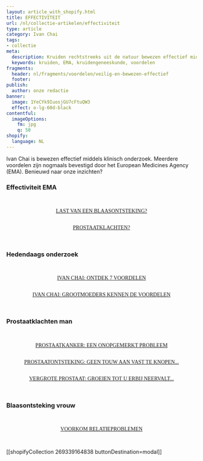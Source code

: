 ```yaml
---
layout: article_with_shopify.html
title: EFFECTIVITEIT
url: /nl/collectie-artikelen/effectiviteit
type: article
category: Ivan Chai
tags:
- collectie
meta:
  description: Kruiden rechtstreeks uit de natuur bewezen effectief middels klinisch onderzoek. Vanwege grootschalig langdurige onderzoek tevens bevestigd door het EMA. De resultaten liegen er niet om... Benieuwd naar onze inzichten?
  keywords: kruiden, EMA, kruidengeneeskunde, voordelen
fragments:
  header: nl/fragments/voordelen/veilig-en-bewezen-effectief
  footer:
publish:
  author: onze redactie
banner:
  image: 1YeCYk9IuosjGU7cFtuQW3
  effect: o-lg-60d-black
contentful:
  imageOptions:
    fm: jpg
    q: 50
shopify:
  language: NL
---
```

Ivan Chai is bewezen effectief middels klinisch onderzoek. Meerdere voordelen zijn nogmaals bevestigd door het European Medicines Agency (EMA). Benieuwd naar onze inzichten?

### Effectiviteit EMA
<section id="ema">
  <div class="row">
    <div class="col-md-12 col-lg-12">
        <div class="row">
            <div class="col-md-12">
                <div class="col-md-12" style="margin-right: auto; margin-left: auto; display: block">
                 <div style="padding: 15px">
                    <div class="blog-box">
                        <div class="blog-img">
                            <a href="/nl/effectiveness/ivan-chai-blaasontsteking/"><img src="https://images.ctfassets.net/lyvtxhzy9zgr/5tQSNogQuZXLLbTdmUKq2X/0b301d4f47880acf796afee0fe3ad9bf/blaasontsteking.jpg?w=1900&h=700&fit=fill" class="img-fluid" alt=""></a>
                        </div>
                        <div class="blog-details">
                            <div class="space-15"></div>
                            <p style="font-family:monad;text-align:center"><a href="/nl/effectiveness/ivan-chai-blaasontsteking/">LAST VAN EEN BLAASONTSTEKING?</a></p>
                            <div class="space-25"></div>
                            <!-- Place extra copy here -->
                            <div class="space-25"></div>
                        </div>
                    </div>
                <div class="col-md-12" style="margin-right: auto; margin-left: auto; display: block">
                    <div class="blog-box">
                        <div class="blog-img">
                           <a href="/nl/effectiveness/ivan-chai-prostaat/"><img src="https://images.ctfassets.net/lyvtxhzy9zgr/3NRH8dvMHatZ0F6sDLxK4h/7abc41e9f51acbdb8334d3c73d937840/prostaatklachten.jpg?w=1900&h=700&fit=fill" class="img-fluid" alt=""></a>
                        </div>
                        <div class="blog-details">
                            <div class="space-25"></div>
                            <p style="font-family:monad;text-align:center"><a href="/nl/effectiveness/ivan-chai-prostaat/">PROSTAATKLACHTEN?</a></p>
                            <div class="space-25"></div>
                            <!-- Place extra copy here -->
                          <div class="space-25"></div>
                        </div>
                    </div>
                  </section>

### Hedendaags onderzoek
<section id="hedendaags_onderzoek">
  <div class="row">
    <div class="col-md-12 col-lg-12">
        <div class="row">
            <div class="col-md-12">
                <div class="col-md-12" style="margin-right: auto; margin-left: auto; display: block">
                  <div style="padding: 15px">
                    <div class="blog-box">
                      <div class="blog-img">
                            <a href="/nl/artikel/ivanchai/ontdek-7-voordelen/"><img src="https://images.ctfassets.net/lyvtxhzy9zgr/3GzPJVVGUYwWwdLOarDn5r/795728291cd84ae6e163382e6140b3e7/artikel_ontdek_7_voordelen.jpg?w=1900&h=700&fit=fill" class="img-fluid" alt=""></a>
                        </div>
                        <div class="blog-details">
                            <div class="space-15"></div>
                            <p style="font-family:monad; text-align: center;"><a href="/nl/artikel/ivanchai/ontdek-7-voordelen/">IVAN CHAI: ONTDEK 7 VOORDELEN</a></p>
                            <div class="space-25"></div>
                            <!-- Place extra copy here -->
                            <div class="space-25"></div>
                      </div>
                    </div>
                <div class="col-md-12" style="margin-right: auto; margin-left: auto; display: block">
                    <div class="blog-box">
                        <div class="blog-img">
                        <a href="/nl/artikel/ivanchai/grootmoeders-kennen-de-voordelen/"><img src="https://images.ctfassets.net/lyvtxhzy9zgr/2vrE8NyGxDPnLOJ1pX0Bdy/8292e1d2ef8b74ef5deefbcbfe26faf0/grandma.png?w=1900&h=700&fit=fill" class="img-fluid" alt=""></a>
                        </div>
                        <div class="blog-details">
                            <div class="space-15"></div>
                            <p style="font-family:monad; text-align: center;"><a href="/nl/artikel/ivanchai/grootmoeders-kennen-de-voordelen/">IVAN CHAI: GROOTMOEDERS KENNEN DE VOORDELEN</a></p>
                            <div class="space-25"></div>
                            <!-- Place extra copy here -->
                          <div class="space-25"></div>
                        </div>
                    </div>
                  </section>

### Prostaatklachten man
<section id="prostaatklachten_man">
  <div class="row">
    <div class="col-md-12 col-lg-12">
        <div class="row">
            <div class="col-md-12">
                <div class="col-md-12" style="margin-right: auto; margin-left: auto; display: block">
                  <div style="padding: 15px">
                    <div class="blog-box">
                      <div class="blog-img">
                            <a href="/nl/artikel/prostaat/prostaatkanker/een-onopgemerkt-probleem/"><img src="https://images.ctfassets.net/lyvtxhzy9zgr/5vLYQmt6Gub4cdq7VUs1PQ/5061e2c02b89b90ae938e809964f4b07/artikel_een_onopgemerkt_probleem.jpg?w=1900&h=700&fit=fill" class="img-fluid" alt=""></a>
                        </div>
                        <div class="blog-details">
                            <div class="space-15"></div>
                            <p style="font-family:monad; text-align: center;"><a href="/nl/artikel/prostaat/prostaatkanker/een-onopgemerkt-probleem/">PROSTAATKANKER: EEN ONOPGEMERKT PROBLEEM</a></p>
                            <div class="space-25"></div>
                            <!-- Place extra copy here -->
                            <div class="space-25"></div>
                      </div>
                    </div>
                <div class="col-md-12" style="margin-right: auto; margin-left: auto; display: block">
                    <div class="blog-box">
                        <div class="blog-img">
                        <a href="/nl/artikel/prostaat/prostaatontsteking/er-is-geen-touw-aan-vast-te-knopen/"><img src="https://images.ctfassets.net/lyvtxhzy9zgr/78JnemnLWoZdd6jZJ8gN61/23d7348059c6ef4101d7a220264628ba/artikel_geen_touw_aan_vast_te_knopen.jpg?w=1900&h=700&fit=fill" class="img-fluid" alt=""></a>
                        </div>
                        <div class="blog-details">
                            <div class="space-15"></div>
                            <p style="font-family:monad; text-align: center;"><a href="/nl/artikel/prostaat/prostaatontsteking/er-is-geen-touw-aan-vast-te-knopen/">PROSTAATONTSTEKING: GEEN TOUW AAN VAST TE KNOPEN...</a></p>
                            <div class="space-25"></div>
                            <!-- Place extra copy here -->
                          <div class="space-25"></div>
                        </div>
                    </div>
                    <div class="col-md-12" style="margin-right: auto; margin-left: auto; display: block">
                    <div class="blog-box">
                        <div class="blog-img">
                        <a href="/nl/artikel/prostaat/vergrote-prostaat/groeien-tot-u-erbij-neervalt/"><img src="https://images.ctfassets.net/lyvtxhzy9zgr/6xcM2KvlVvivv2iX1GFuem/5bec79778551e01bb618e5e0cac8232e/artikel_groeien_tot_je_erbij_neervalt.jpg?w=1900&h=700&fit=fill" class="img-fluid" alt=""></a>
                        </div>
                        <div class="blog-details">
                            <div class="space-15"></div>
                            <p style="font-family:monad; text-align: center;"><a href="/nl/artikel/prostaat/vergrote-prostaat/groeien-tot-u-erbij-neervalt/">VERGROTE PROSTAAT: GROEIEN TOT U ERBIJ NEERVALT...</a></p>
                            <div class="space-25"></div>
                            <!-- Place extra copy here -->
                          <div class="space-25"></div>
                        </div>
                    </div>
                  </section>

### Blaasontsteking vrouw
<section id="blaasontsteking_vrouw">
  <div class="row">
    <div class="col-md-12 col-lg-12">
        <div class="row">
            <div class="col-md-12">
                <div class="col-md-12" style="margin-right: auto; margin-left: auto; display: block">
                 <div style="padding: 15px">
                    <div class="blog-box">
                      <div class="blog-img">
                            <a href="/nl/artikel/urineweginfectie/voorkom-relatieproblemen/"><img src="https://images.ctfassets.net/lyvtxhzy9zgr/yqeQB14oEyeRpNjdqrxRf/ee0c0939083bbd5e29cf88aa5012ea48/artikel_voorkom_relatieproblemen.jpg?w=1900&h=700&fit=fill" class="img-fluid" alt=""></a>
                        </div>
                        <div class="blog-details">
                            <div class="space-15"></div>
                            <p style="font-family:monad; text-align: center;"><a href="/nl/artikel/urineweginfectie/voorkom-relatieproblemen/">VOORKOM RELATIEPROBLEMEN</a></p>
                            <div class="space-25"></div>
                            <!-- Place extra copy here -->
                            <div class="space-25"></div>
                      </div>
                    </div>
                  </section>

[[shopifyCollection 269339164838 buttonDestination=modal]]
